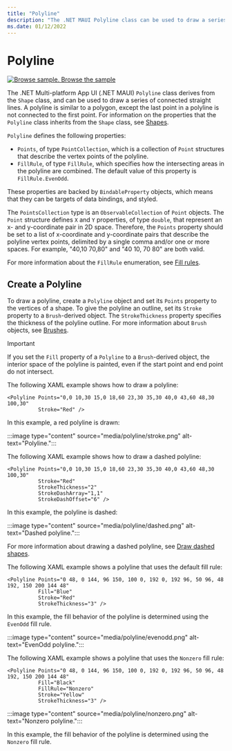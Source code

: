 ```yaml
---
title: "Polyline"
description: "The .NET MAUI Polyline class can be used to draw a series of connected straight lines."
ms.date: 01/12/2022
---
```


# Polyline

[![Browse sample.](~/media/code-sample.png) Browse the sample](/samples/dotnet/maui-samples/userinterface-shapes)

The .NET Multi-platform App UI (.NET MAUI) `Polyline` class derives from the `Shape` class, and can be used to draw a series of connected straight lines. A polyline is similar to a polygon, except the last point in a polyline is not connected to the first point. For information on the properties that the `Polyline` class inherits from the `Shape` class, see [Shapes](index.md).

`Polyline` defines the following properties:

- `Points`, of type `PointCollection`, which is a collection of `Point` structures that describe the vertex points of the polyline.
- `FillRule`, of type `FillRule`, which specifies how the intersecting areas in the polyline are combined. The default value of this property is `FillRule.EvenOdd`.

These properties are backed by `BindableProperty` objects, which means that they can be targets of data bindings, and styled.

The `PointsCollection` type is an `ObservableCollection` of `Point` objects. The `Point` structure defines `X` and `Y` properties, of type `double`, that represent an x- and y-coordinate pair in 2D space. Therefore, the `Points` property should be set to a list of x-coordinate and y-coordinate pairs that describe the polyline vertex points, delimited by a single comma and/or one or more spaces. For example, "40,10 70,80" and "40 10, 70 80" are both valid.

For more information about the `FillRule` enumeration, see [Fill rules](fillrules.md).

## Create a Polyline

To draw a polyline, create a `Polyline` object and set its `Points` property to the vertices of a shape. To give the polyline an outline, set its `Stroke` property to a `Brush`-derived object. The `StrokeThickness` property specifies the thickness of the polyline outline. For more information about `Brush` objects, see [Brushes](~/user-interface/brushes/index.md).

> [!IMPORTANT]
> If you set the `Fill` property of a `Polyline` to a `Brush`-derived object, the interior space of the polyline is painted, even if the start point and end point do not intersect.

The following XAML example shows how to draw a polyline:

```xaml
<Polyline Points="0,0 10,30 15,0 18,60 23,30 35,30 40,0 43,60 48,30 100,30"
          Stroke="Red" />
```

In this example, a red polyline is drawn:

:::image type="content" source="media/polyline/stroke.png" alt-text="Polyline.":::

The following XAML example shows how to draw a dashed polyline:

```xaml
<Polyline Points="0,0 10,30 15,0 18,60 23,30 35,30 40,0 43,60 48,30 100,30"
          Stroke="Red"
          StrokeThickness="2"
          StrokeDashArray="1,1"
          StrokeDashOffset="6" />
```

In this example, the polyline is dashed:

:::image type="content" source="media/polyline/dashed.png" alt-text="Dashed polyline.":::

For more information about drawing a dashed polyline, see [Draw dashed shapes](index.md#draw-dashed-shapes).

The following XAML example shows a polyline that uses the default fill rule:

```xaml
<Polyline Points="0 48, 0 144, 96 150, 100 0, 192 0, 192 96, 50 96, 48 192, 150 200 144 48"
          Fill="Blue"
          Stroke="Red"
          StrokeThickness="3" />
```

In this example, the fill behavior of the polyline is determined using the `EvenOdd` fill rule.

:::image type="content" source="media/polyline/evenodd.png" alt-text="EvenOdd polyline.":::

The following XAML example shows a polyline that uses the `Nonzero` fill rule:

```xaml
<Polyline Points="0 48, 0 144, 96 150, 100 0, 192 0, 192 96, 50 96, 48 192, 150 200 144 48"
          Fill="Black"
          FillRule="Nonzero"
          Stroke="Yellow"
          StrokeThickness="3" />
```

:::image type="content" source="media/polyline/nonzero.png" alt-text="Nonzero polyline.":::

In this example, the fill behavior of the polyline is determined using the `Nonzero` fill rule.
